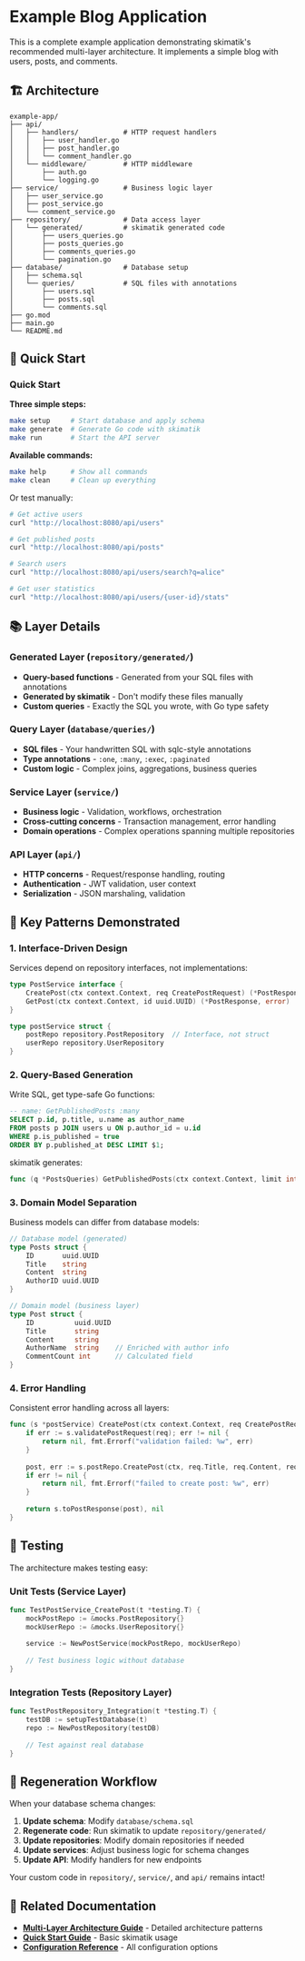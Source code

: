 # Example Blog Application

This is a complete example application demonstrating skimatik's recommended multi-layer architecture. It implements a simple blog with users, posts, and comments.

## 🏗️ Architecture

```
example-app/
├── api/
│   ├── handlers/           # HTTP request handlers
│   │   ├── user_handler.go
│   │   ├── post_handler.go
│   │   └── comment_handler.go
│   └── middleware/         # HTTP middleware
│       ├── auth.go
│       └── logging.go
├── service/                # Business logic layer
│   ├── user_service.go
│   ├── post_service.go
│   └── comment_service.go
├── repository/             # Data access layer
│   └── generated/          # skimatik generated code
│       ├── users_queries.go
│       ├── posts_queries.go
│       ├── comments_queries.go
│       └── pagination.go
├── database/               # Database setup
│   ├── schema.sql
│   └── queries/            # SQL files with annotations
│       ├── users.sql
│       ├── posts.sql
│       └── comments.sql
├── go.mod
├── main.go
└── README.md
```

## 🚀 Quick Start

### Quick Start

**Three simple steps:**
```bash
make setup     # Start database and apply schema
make generate  # Generate Go code with skimatik  
make run       # Start the API server
```

**Available commands:**
```bash
make help      # Show all commands
make clean     # Clean up everything
```

Or test manually:
```bash
# Get active users
curl "http://localhost:8080/api/users"

# Get published posts
curl "http://localhost:8080/api/posts"

# Search users
curl "http://localhost:8080/api/users/search?q=alice"

# Get user statistics
curl "http://localhost:8080/api/users/{user-id}/stats"
```

## 📚 Layer Details

### Generated Layer (`repository/generated/`)
- **Query-based functions** - Generated from your SQL files with annotations
- **Generated by skimatik** - Don't modify these files manually  
- **Custom queries** - Exactly the SQL you wrote, with Go type safety

### Query Layer (`database/queries/`)
- **SQL files** - Your handwritten SQL with sqlc-style annotations
- **Type annotations** - `:one`, `:many`, `:exec`, `:paginated`
- **Custom logic** - Complex joins, aggregations, business queries

### Service Layer (`service/`)
- **Business logic** - Validation, workflows, orchestration
- **Cross-cutting concerns** - Transaction management, error handling
- **Domain operations** - Complex operations spanning multiple repositories

### API Layer (`api/`)
- **HTTP concerns** - Request/response handling, routing
- **Authentication** - JWT validation, user context
- **Serialization** - JSON marshaling, validation

## 🎯 Key Patterns Demonstrated

### 1. Interface-Driven Design
Services depend on repository interfaces, not implementations:
```go
type PostService interface {
    CreatePost(ctx context.Context, req CreatePostRequest) (*PostResponse, error)
    GetPost(ctx context.Context, id uuid.UUID) (*PostResponse, error)
}

type postService struct {
    postRepo repository.PostRepository  // Interface, not struct
    userRepo repository.UserRepository
}
```

### 2. Query-Based Generation
Write SQL, get type-safe Go functions:
```sql
-- name: GetPublishedPosts :many
SELECT p.id, p.title, u.name as author_name
FROM posts p JOIN users u ON p.author_id = u.id  
WHERE p.is_published = true
ORDER BY p.published_at DESC LIMIT $1;
```

skimatik generates:
```go
func (q *PostsQueries) GetPublishedPosts(ctx context.Context, limit int32) ([]GetPublishedPostsRow, error)
```

### 3. Domain Model Separation
Business models can differ from database models:
```go
// Database model (generated)
type Posts struct {
    ID       uuid.UUID
    Title    string
    Content  string
    AuthorID uuid.UUID
}

// Domain model (business layer)
type Post struct {
    ID          uuid.UUID
    Title       string
    Content     string
    AuthorName  string    // Enriched with author info
    CommentCount int      // Calculated field
}
```

### 4. Error Handling
Consistent error handling across all layers:
```go
func (s *postService) CreatePost(ctx context.Context, req CreatePostRequest) (*PostResponse, error) {
    if err := s.validatePostRequest(req); err != nil {
        return nil, fmt.Errorf("validation failed: %w", err)
    }
    
    post, err := s.postRepo.CreatePost(ctx, req.Title, req.Content, req.AuthorID)
    if err != nil {
        return nil, fmt.Errorf("failed to create post: %w", err)
    }
    
    return s.toPostResponse(post), nil
}
```

## 🧪 Testing

The architecture makes testing easy:

### Unit Tests (Service Layer)
```go
func TestPostService_CreatePost(t *testing.T) {
    mockPostRepo := &mocks.PostRepository{}
    mockUserRepo := &mocks.UserRepository{}
    
    service := NewPostService(mockPostRepo, mockUserRepo)
    
    // Test business logic without database
}
```

### Integration Tests (Repository Layer)
```go
func TestPostRepository_Integration(t *testing.T) {
    testDB := setupTestDatabase(t)
    repo := NewPostRepository(testDB)
    
    // Test against real database
}
```

## 🔄 Regeneration Workflow

When your database schema changes:

1. **Update schema**: Modify `database/schema.sql`
2. **Regenerate code**: Run skimatik to update `repository/generated/`
3. **Update repositories**: Modify domain repositories if needed
4. **Update services**: Adjust business logic for schema changes
5. **Update API**: Modify handlers for new endpoints

Your custom code in `repository/`, `service/`, and `api/` remains intact!

## 📖 Related Documentation

- **[Multi-Layer Architecture Guide](../docs/embedding-patterns.md)** - Detailed architecture patterns
- **[Quick Start Guide](../docs/quick-start.md)** - Basic skimatik usage
- **[Configuration Reference](../docs/configuration-reference.md)** - All configuration options 